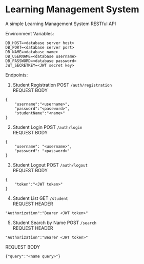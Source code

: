 
# Learning Management System

A simple Learning Management System RESTful API

Environment Variables:
```
DB_HOST=<database server host>
DB_PORT=<database server port>
DB_NAME=<database name>
DB_USERNAME=<database username>
DB_PASSWORD=<database password>
JWT_SECRETKEY=<JWT secret key>
```
Endpoints:

1. Student Registration
POST `/auth/registration`  
REQUEST BODY
```
{
    "username":"<username>",
    "password":"<password>",
    "studentName":"<name>"
}
```

2. Student Login
POST `/auth/login`  
REQUEST BODY
```
{
    "username": "<username>",
    "password": "<password>"
}
```

3. Student Logout
POST `/auth/logout`  
REQUEST BODY
```
{
    "token":"<JWT token>"
}
```

4. Student List
GET `/student`  
REQUEST HEADER
```
"Authorization":"Bearer <JWT token>"
```

5. Student Search by Name
POST `/search`  
REQUEST HEADER
```
"Authorization":"Bearer <JWT token>"
```
REQUEST BODY
```
{"query":"<name query>"}
```
